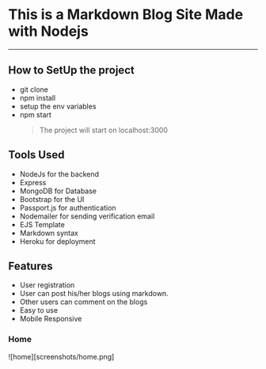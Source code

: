 # This is a Markdown Blog Site Made with Nodejs

---

## How to SetUp the project

- git clone <repo url>
- npm install
- setup the env variables
- npm start
  > The project will start on localhost:3000

## Tools Used

- NodeJs for the backend
- Express
- MongoDB for Database
- Bootstrap for the UI
- Passport.js for authentication
- Nodemailer for sending verification email
- EJS Template
- Markdown syntax
- Heroku for deployment

## Features

- User registration
- User can post his/her blogs using markdown.
- Other users can comment on the blogs
- Easy to use
- Mobile Responsive

### Home

![home][screenshots/home.png]
